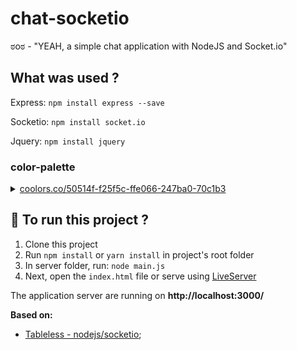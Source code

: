 # chat-socketio

ಠoಠ - "YEAH, a simple chat application with NodeJS and Socket.io"

## What was used ?

Express: `npm install express --save`

Socketio: `npm install socket.io`

Jquery: `npm install jquery`

### color-palette
<details>

<summary><a href="https://coolors.co/50514f-f25f5c-ffe066-247ba0-70c1b3">coolors.co/50514f-f25f5c-ffe066-247ba0-70c1b3</a></summary>

- ![#f25f5c](https://via.placeholder.com/15/f25f5c/000000?text=+) `#f25f5c`
- ![#ffe066](https://via.placeholder.com/15/ffe066/000000?text=+) `#ffe066`
- ![#247ba0](https://via.placeholder.com/15/247ba0/000000?text=+) `#247ba0`
- ![#70c1b3](https://via.placeholder.com/15/70c1b3/000000?text=+) `#70c1b3`
- ![#50514f](https://via.placeholder.com/15/50514f/000000?text=+) `#50514f`
</details>

## :runner: To run this project ?

1. Clone this project
2. Run `npm install` or `yarn install` in project's root folder
3. In server folder, run: `node main.js`
4. Next, open the `index.html` file or serve using [LiveServer](https://marketplace.visualstudio.com/items?itemName=ritwickdey.LiveServer)

The application server are running on **http://localhost:3000/**

**Based on:**

- [Tableless - nodejs/socketio](https://tableless.com.br/criando-uma-aplicacao-de-chat-simples-com-nodejs-e-socket-io/);
